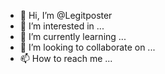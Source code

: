 - 👋 Hi, I’m @Legitposter
- 👀 I’m interested in ...
- 🌱 I’m currently learning ...
- 💞️ I’m looking to collaborate on ...
- 📫 How to reach me ...

<!---
Legitposter/Legitposter is a ✨ special ✨ repository because its `README.md` (this file) appears on your GitHub profile.
You can click the Preview link to take a look at your changes.
--->
